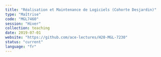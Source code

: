 ```yaml
---
title: "Réalisation et Maintenance de Logiciels (Cohorte Desjardin)"
type: "Maîtrise"
code: "MGL7460"
session: "Hiver"
collection: teaching
date: 2019-07-01
website: "https://github.com/ace-lectures/H20-MGL-7230"
status: "current"
language: "fr"
---
```

